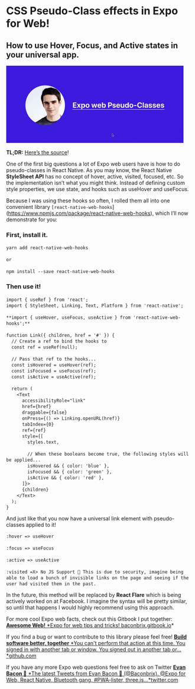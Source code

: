 
# CSS Pseudo-Class effects in Expo for Web!

## How to use Hover, Focus, and Active states in your universal app.

![](./images/1G_Y3k13VZFEIEbeSgXXwrA.gif)

**TL;DR:** [Here’s the source](https://snack.expo.io/@bacon/pseudo-classes)!

One of the first big questions a lot of Expo web users have is how to do pseudo-classes in React Native. As you may know, the React Native **StyleSheet API** has no concept of hover, active, visited, focused, etc. So the implementation isn’t what you might think. Instead of defining custom style properties, we use state, and hooks such as useHover and useFocus.

Because I was using these hooks so often, I rolled them all into one convenient library `[react-native-web-hooks`](https://www.npmjs.com/package/react-native-web-hooks), which I’ll now demonstrate for you:

### First, install it.

```
yarn add react-native-web-hooks

or

npm install --save react-native-web-hooks
```


### Then use it!

```
import { useRef } from 'react';
import { StyleSheet, Linking, Text, Platform } from 'react-native';

**import { useHover, useFocus, useActive } from 'react-native-web-hooks';**

function Link({ children, href = '#' }) {
  // Create a ref to bind the hooks to
  const ref = useRef(null);

  // Pass that ref to the hooks...
  const isHovered = useHover(ref);
  const isFocused = useFocus(ref);
  const isActive = useActive(ref);

  return (
    <Text
      accessibilityRole="link"
      href={href}
      draggable={false}
      onPress={() => Linking.openURL(href)}
      tabIndex={0}
      ref={ref}
      style={[
        styles.text,

        // When these booleans become true, the following styles will be applied...
        isHovered && { color: 'blue' },
        isFocused && { color: 'green' },
        isActive && { color: 'red' },
      ]}>
      {children}
    </Text>
  );
}
```


And just like that you now have a universal link element with pseudo-classes applied to it!

```
:hover => useHover

:focus => useFocus

:active => useActive

:visited =X> No JS Support 🙁 This is due to security, imagine being able to load a bunch of invisible links on the page and seeing if the user had visited them in the past.
```


In the future, this method will be replaced by **React Flare** which is being actively worked on at Facebook. I imagine the syntax will be pretty similar, so until that happens I would highly recommend using this approach.

For more cool Expo web facts, check out this Gitbook I put together:
[**Awesome Web!**
*Expo for web tips and tricks! baconbrix.gitbook.io](https://baconbrix.gitbook.io/react-native-web/)*

If you find a bug or want to contribute to this library please feel free!
[**Build software better, together**
*You can't perform that action at this time. You signed in with another tab or window. You signed out in another tab or…*github.com](https://github.com/EvanBacon/react-native-web-hooks/issues/new)

If you have any more Expo web questions feel free to ask on Twitter
[**Evan Bacon 🥓**
*The latest Tweets from Evan Bacon 🥓 (@Baconbrix). @Expo for Web, React Native, Bluetooth gang, #PWA-lister, three.js…*twitter.com](https://twitter.com/baconbrix)